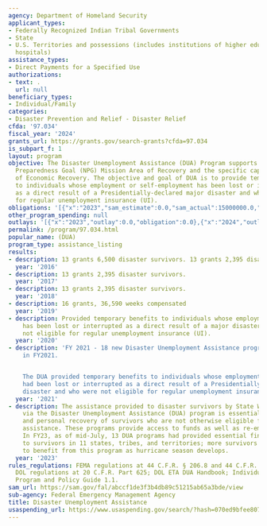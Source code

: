 ```yaml
---
agency: Department of Homeland Security
applicant_types:
- Federally Recognized Indian Tribal Governments
- State
- U.S. Territories and possessions (includes institutions of higher education and
  hospitals)
assistance_types:
- Direct Payments for a Specified Use
authorizations:
- text: .
  url: null
beneficiary_types:
- Individual/Family
categories:
- Disaster Prevention and Relief - Disaster Relief
cfda: '97.034'
fiscal_year: '2024'
grants_url: https://grants.gov/search-grants?cfda=97.034
is_subpart_f: 1
layout: program
objective: The Disaster Unemployment Assistance (DUA) Program supports the National
  Preparedness Goal (NPG) Mission Area of Recovery and the specific capability target
  of Economic Recovery. The objective and goal of DUA is to provide temporary benefits
  to individuals whose employment or self-employment has been lost or interrupted
  as a direct result of a Presidentially-declared major disaster and who are not eligible
  for regular unemployment insurance (UI).
obligations: '[{"x":"2023","sam_estimate":0.0,"sam_actual":15000000.0,"usa_spending_actual":0.0},{"x":"2024","sam_estimate":0.0,"sam_actual":17000000.0,"usa_spending_actual":0.0},{"x":"2025","sam_estimate":0.0,"sam_actual":0.0,"usa_spending_actual":0.0}]'
other_program_spending: null
outlays: '[{"x":"2023","outlay":0.0,"obligation":0.0},{"x":"2024","outlay":0.0,"obligation":0.0},{"x":"2025","outlay":0.0,"obligation":0.0}]'
permalink: /program/97.034.html
popular_name: (DUA)
program_type: assistance_listing
results:
- description: 13 grants 6,500 disaster survivors. 13 grants 2,395 disaster survivors.
  year: '2016'
- description: 13 grants 2,395 disaster survivors.
  year: '2017'
- description: 13 grants 2,395 disaster survivors.
  year: '2018'
- description: 16 grants, 36,590 weeks compensated
  year: '2019'
- description: Provided temporary benefits to individuals whose employment or self-employment
    has been lost or interrupted as a direct result of a major disaster, and who are
    not eligible for regular unemployment insurance (UI).
  year: '2020'
- description: 'FY 2021 - 18 new Disaster Unemployment Assistance programs were initiated
    in FY2021.


    The DUA provided temporary benefits to individuals whose employment or self-employment
    had been lost or interrupted as a direct result of a Presidentially-declared major
    disaster and who were not eligible for regular unemployment insurance (UI).'
  year: '2021'
- description: The assistance provided to disaster survivors by State Workforce Agencies
    via the Disaster Unemployment Assistance (DUA) program is essential to the economic
    and personal recovery of survivors who are not otherwise eligible for unemployment
    assistance. These programs provide access to funds as well as re-employment services.
    In FY23, as of mid-July, 13 DUA programs had provided essential financial assistance
    to survivors in 11 states, tribes, and territories; more survivors are anticipated
    to benefit from this program as hurricane season develops.
  year: '2023'
rules_regulations: FEMA regulations at 44 C.F.R. § 206.8 and 44 C.F.R. § 206.141;
  DOL regulations at 20 C.F.R. Part 625; DOL ETA DUA Handbook; Individual Assistance
  Program and Policy Guide 1.1.
sam_url: https://sam.gov/fal/abccf1de3f3b4db89c51215ab65a3bde/view
sub-agency: Federal Emergency Management Agency
title: Disaster Unemployment Assistance
usaspending_url: https://www.usaspending.gov/search/?hash=070ed9bfee8071a1b15f6682496bdf93
---
```

